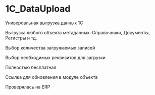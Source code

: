 # 1C_DataUpload

Универсальная выгрузка данных 1С

Выгрузка любого объекта метаданных: Справочники, Документы, Регистры и тд.

Выбор количества загружаемых записей

Выбор необходимых реквизитов для загрузки

Полностью бесплатная

Ссылка для обновления в модуле объекта

Проверялась на ERP
